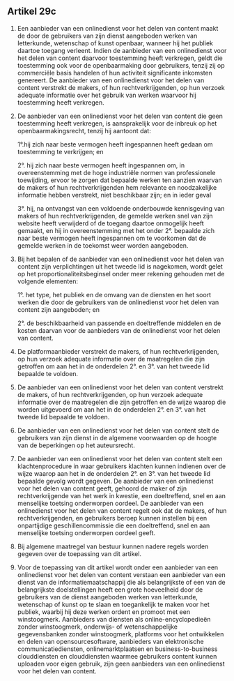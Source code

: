 ## Artikel 29c

1. Een aanbieder van een onlinedienst voor het delen van content maakt de door de gebruikers van zijn dienst aangeboden werken van letterkunde, wetenschap of kunst openbaar, wanneer hij het publiek daartoe toegang verleent. Indien de aanbieder van een onlinedienst voor het delen van content daarvoor toestemming heeft verkregen, geldt die toestemming ook voor de openbaarmaking door gebruikers, tenzij zij op commerciële basis handelen of hun activiteit significante inkomsten genereert. De aanbieder van een onlinedienst voor het delen van content verstrekt de makers, of hun rechtverkrijgenden, op hun verzoek adequate informatie over het gebruik van werken waarvoor hij toestemming heeft verkregen.

2. De aanbieder van een onlinedienst voor het delen van content die geen toestemming heeft verkregen, is aansprakelijk voor de inbreuk op het openbaarmakingsrecht, tenzij hij aantoont dat:

	1°.hij zich naar beste vermogen heeft ingespannen heeft gedaan om toestemming te verkrijgen; en

	2°. hij zich naar beste vermogen heeft ingespannen om, in overeenstemming met de hoge industriële normen van professionele toewijding, ervoor te zorgen dat bepaalde werken ten aanzien waarvan de makers of hun rechtverkrijgenden hem relevante en noodzakelijke informatie hebben verstrekt, niet beschikbaar zijn; en in ieder geval

	3°. hij, na ontvangst van een voldoende onderbouwde kennisgeving van makers of hun rechtverkrijgenden, de gemelde werken snel van zijn website heeft verwijderd of de toegang daartoe onmogelijk heeft gemaakt, en hij in overeenstemming met het onder 2°. bepaalde zich naar beste vermogen heeft ingespannen om te voorkomen dat de gemelde werken in de toekomst weer worden aangeboden.

3. Bij het bepalen of de aanbieder van een onlinedienst voor het delen van content zijn verplichtingen uit het tweede lid is nagekomen, wordt gelet op het proportionaliteitsbeginsel onder meer rekening gehouden met de volgende elementen:

	1°. het type, het publiek en de omvang van de diensten en het soort werken die door de gebruikers van de onlinedienst voor het delen van content zijn aangeboden; en

	2°. de beschikbaarheid van passende en doeltreffende middelen en de kosten daarvan voor de aanbieders van de onlinedienst voor het delen van content.

3. De platformaanbieder verstrekt de makers, of hun rechtverkrijgenden, op hun verzoek adequate informatie over de maatregelen die zijn getroffen om aan het in de onderdelen 2°. en 3°. van het tweede lid bepaalde te voldoen.

4. De aanbieder van een onlinedienst voor het delen van content verstrekt de makers, of hun rechtverkrijgenden, op hun verzoek adequate informatie over de maatregelen die zijn getroffen en de wijze waarop die worden uitgevoerd om aan het in de onderdelen 2°. en 3°. van het tweede lid bepaalde te voldoen.

5. De aanbieder van een onlinedienst voor het delen van content stelt de gebruikers van zijn dienst in de algemene voorwaarden op de hoogte van de beperkingen op het auteursrecht.

6. De  aanbieder van een onlinedienst voor het delen van content stelt een klachtenprocedure in waar gebruikers klachten kunnen indienen over de wijze waarop aan het in de onderdelen 2°. en 3°. van het tweede lid bepaalde gevolg wordt gegeven. De aanbieder van een onlinedienst voor het delen van content geeft, gehoord de maker of zijn rechtverkrijgende van het werk in kwestie, een doeltreffend, snel en aan menselijke toetsing onderworpen oordeel. De aanbieder van een onlinedienst voor het delen van content regelt ook dat de makers, of hun rechtverkrijgenden, en gebruikers beroep kunnen instellen bij een onpartijdige geschillencommissie die een doeltreffend, snel en aan menselijke toetsing onderworpen oordeel geeft.

7. Bij algemene maatregel van bestuur kunnen nadere regels worden gegeven over de toepassing van dit artikel.

8. Voor de toepassing van dit artikel wordt onder een aanbieder van een onlinedienst voor het delen van content verstaan een aanbieder van een dienst van de informatiemaatschappij die als belangrijkste of een van de belangrijkste doelstellingen heeft een grote hoeveelheid door de gebruikers van de dienst aangeboden werken van letterkunde, wetenschap of kunst op te slaan en toegankelijk te maken voor het publiek, waarbij hij deze werken ordent en promoot met een winstoogmerk. Aanbieders van diensten als online-encyclopedieën zonder winstoogmerk, onderwijs- of wetenschappelijke gegevensbanken zonder winstoogmerk, platforms voor het ontwikkelen en delen van opensourcesoftware, aanbieders van elektronische communicatiediensten, onlinemarktplaatsen en business-to-business clouddiensten en clouddiensten waarmee gebruikers content kunnen uploaden voor eigen gebruik, zijn geen aanbieders van een onlinedienst voor het delen van content.
